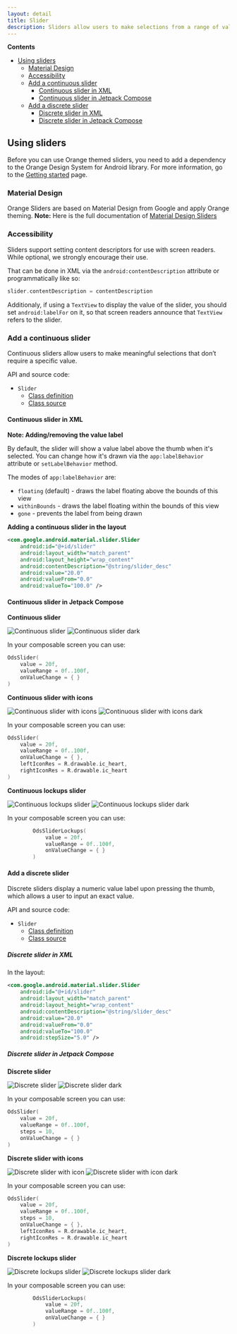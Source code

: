 ```yaml
---
layout: detail
title: Slider
description: Sliders allow users to make selections from a range of values.
---
```


**Contents**

* [Using sliders](#using-sliders)
  * [Material Design](#material-design)
  * [Accessibility](#accessibility)
  * [Add a continuous slider](#add-a-continuous-slider)
    * [Continuous slider in XML](#continuous-slider-in-xml)
    * [Continuous slider in Jetpack Compose](#continuous-slider-in-jetpack-compose)
  * [Add a discrete slider](#add-a-discrete-slider)
    * [Discrete slider in XML](#discrete-slider-in-xml)
    * [Discrete slider in Jetpack Compose](#discrete-slider-in-jetpack-compose)

## Using sliders

Before you can use Orange themed sliders, you need to add a dependency to the Orange Design System
for Android library. For more information, go to the
[Getting started](../home_content.md) page.

### Material Design

Orange Sliders are based on Material Design from Google and apply Orange theming.
**Note:** Here is the full documentation
of [Material Design Sliders](https://material.io/components/sliders/)

### Accessibility

Sliders support setting content descriptors for use with screen readers. While
optional, we strongly encourage their use.

That can be done in XML via the `android:contentDescription` attribute or
programmatically like so:

```kotlin
slider.contentDescription = contentDescription
```

Additionaly, if using a `TextView` to display the value of the slider, you
should set `android:labelFor` on it, so that screen readers announce that
`TextView` refers to the slider.

### Add a continuous slider

Continuous sliders allow users to make meaningful selections that don’t require
a specific value.

API and source code:

*   `Slider`
    *   [Class definition](https://developer.android.com/reference/com/google/android/material/slider/Slider)
    *   [Class source](https://github.com/material-components/material-components-android/tree/master/lib/java/com/google/android/material/slider/Slider.java)

#### Continuous slider in XML

**Note: Adding/removing the value label**

By default, the slider will show a value label above the thumb when it's
selected. You can change how it's drawn via the `app:labelBehavior` attribute or
`setLabelBehavior` method.

The modes of `app:labelBehavior` are:

*   `floating` (default) - draws the label floating above the bounds of this
    view
*   `withinBounds` - draws the label floating within the bounds of this view
*   `gone` - prevents the label from being drawn

**Adding a continuous slider in the layout**

```xml
<com.google.android.material.slider.Slider
    android:id="@+id/slider"
    android:layout_width="match_parent"
    android:layout_height="wrap_content"
    android:contentDescription="@string/slider_desc"
    android:value="20.0"
    android:valueFrom="0.0"
    android:valueTo="100.0" />
```

#### Continuous slider in Jetpack Compose

**Continuous slider**

![Continuous slider](images/slider_continuous_light.png) ![Continuous slider dark](images/slider_continuous_dark.png)

In your composable screen you can use:

```kotlin
OdsSlider(
    value = 20f,
    valueRange = 0f..100f,
    onValueChange = { }
)
```

**Continuous slider with icons**

![Continuous slider with icons](images/slider_continuous_with_icon_light.png) ![Continuous slider with icons dark](images/slider_continuous_with_icon_dark.png)

In your composable screen you can use:

```kotlin
OdsSlider(
    value = 20f,
    valueRange = 0f..100f,
    onValueChange = { },
    leftIconRes = R.drawable.ic_heart,
    rightIconRes = R.drawable.ic_heart
)
```

**Continuous lockups slider**

![Continuous lockups slider](images/slider_continuous_lockups_light.png) ![Continuous lockups slider dark](images/slider_continuous_lockups_light.png)

In your composable screen you can use:

```kotlin
        OdsSliderLockups(
            value = 20f,
            valueRange = 0f..100f,
            onValueChange = { }
        )
```


#### Add a discrete slider

Discrete sliders display a numeric value label upon pressing the thumb, which
allows a user to input an exact value.

API and source code:

*   `Slider`
    *   [Class definition](https://developer.android.com/reference/com/google/android/material/slider/Slider)
    *   [Class source](https://github.com/material-components/material-components-android/tree/master/lib/java/com/google/android/material/slider/Slider.java)
    
##### Discrete slider in XML

In the layout:

```xml
<com.google.android.material.slider.Slider
    android:id="@+id/slider"
    android:layout_width="match_parent"
    android:layout_height="wrap_content"
    android:contentDescription="@string/slider_desc"
    android:value="20.0"
    android:valueFrom="0.0"
    android:valueTo="100.0"    
    android:stepSize="5.0" />
```

##### Discrete slider in Jetpack Compose

**Discrete slider**

![Discrete slider](images/slider_discrete_light.png) ![Discrete slider dark](images/slider_discrete_dark.png)

In your composable screen you can use:

```kotlin
OdsSlider(
    value = 20f,
    valueRange = 0f..100f,
    steps = 10,
    onValueChange = { }
)
```

**Discrete slider with icons**

![Discrete slider with icon](images/slider_discrete_with_icon_light.png) ![Discrete slider with icon dark](images/slider_discrete_with_icon_dark.png)

In your composable screen you can use:

```kotlin
OdsSlider(
    value = 20f,
    valueRange = 0f..100f,
    steps = 10,
    onValueChange = { },
    leftIconRes = R.drawable.ic_heart,
    rightIconRes = R.drawable.ic_heart
)
```

**Discrete lockups slider**

![Discrete lockups slider](images/slider_discrete_lockups_light.png) ![Discrete lockups slider dark](images/slider_discrete_lockups_dark.png)

In your composable screen you can use:

```kotlin
        OdsSliderLockups(
            value = 20f,
            valueRange = 0f..100f,
            onValueChange = { }
        )
```
